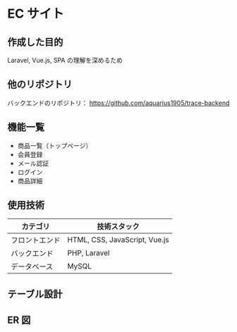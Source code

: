 # EC サイト

## 作成した目的

Laravel, Vue.js, SPA の理解を深めるため

## 他のリポジトリ

バックエンドのリポジトリ：
https://github.com/aquarius1905/trace-backend

## 機能一覧

-   商品一覧（トップページ）
-   会員登録
-   メール認証
-   ログイン
-   商品詳細

## 使用技術

| カテゴリ       | 技術スタック                  |
| -------------- | ----------------------------- |
| フロントエンド | HTML, CSS, JavaScript, Vue.js |
| バックエンド   | PHP, Laravel                  |
| データベース   | MySQL                         |

## テーブル設計

## ER 図
